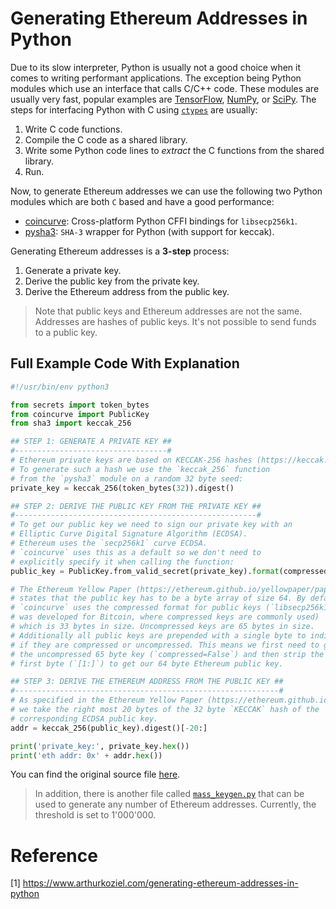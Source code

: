 # Generating Ethereum Addresses in Python
Due to its slow interpreter, Python is usually not a good choice when it comes to writing performant applications. The exception being Python modules which use an interface that calls C/C++ code. These modules are usually very fast, popular examples are [TensorFlow](https://www.tensorflow.org), [NumPy](https://numpy.org), or [SciPy](https://scipy.org). The steps for interfacing Python with C using [`ctypes`](https://docs.python.org/3.9/library/ctypes.html) are usually:
1. Write C code functions.
2. Compile the C code as a shared library.
3. Write some Python code lines to _extract_ the C functions from the shared library.
4. Run.

Now, to generate Ethereum addresses we can use the following two Python modules which are both `C` based and have a good performance:
- [coincurve](https://github.com/ofek/coincurve): Cross-platform Python CFFI bindings for `libsecp256k1`.
- [pysha3](https://github.com/tiran/pysha3): `SHA-3` wrapper for Python (with support for keccak).

Generating Ethereum addresses is a **3-step** process:
1. Generate a private key.
2. Derive the public key from the private key.
3. Derive the Ethereum address from the public key.
> Note that public keys and Ethereum addresses are not the same. Addresses are hashes of public keys. It's not possible to send funds to a public key.

## Full Example Code With Explanation
```python
#!/usr/bin/env python3

from secrets import token_bytes
from coincurve import PublicKey
from sha3 import keccak_256

## STEP 1: GENERATE A PRIVATE KEY ##
#----------------------------------#
# Ethereum private keys are based on KECCAK-256 hashes (https://keccak.team/keccak.html).
# To generate such a hash we use the `keccak_256` function 
# from the `pysha3` module on a random 32 byte seed:
private_key = keccak_256(token_bytes(32)).digest()

## STEP 2: DERIVE THE PUBLIC KEY FROM THE PRIVATE KEY ##
#------------------------------------------------------#
# To get our public key we need to sign our private key with an
# Elliptic Curve Digital Signature Algorithm (ECDSA).
# Ethereum uses the `secp256k1` curve ECDSA. 
# `coincurve` uses this as a default so we don't need to 
# explicitly specify it when calling the function:
public_key = PublicKey.from_valid_secret(private_key).format(compressed=False)[1:]

# The Ethereum Yellow Paper (https://ethereum.github.io/yellowpaper/paper.pdf)
# states that the public key has to be a byte array of size 64. By default 
# `coincurve` uses the compressed format for public keys (`libsecp256k1` 
# was developed for Bitcoin, where compressed keys are commonly used) 
# which is 33 bytes in size. Uncompressed keys are 65 bytes in size.
# Additionally all public keys are prepended with a single byte to indicate
# if they are compressed or uncompressed. This means we first need to get
# the uncompressed 65 byte key (`compressed=False`) and then strip the 
# first byte (`[1:]`) to get our 64 byte Ethereum public key.

## STEP 3: DERIVE THE ETHEREUM ADDRESS FROM THE PUBLIC KEY ##
#-----------------------------------------------------------#
# As specified in the Ethereum Yellow Paper (https://ethereum.github.io/yellowpaper/paper.pdf)
# we take the right most 20 bytes of the 32 byte `KECCAK` hash of the 
# corresponding ECDSA public key.
addr = keccak_256(public_key).digest()[-20:]

print('private_key:', private_key.hex())
print('eth addr: 0x' + addr.hex())
```
You can find the original source file [here](https://github.com/pcaversaccio/ethereum-key-generation-python/blob/main/src/main.py).
> In addition, there is another file called [`mass_keygen.py`](https://github.com/pcaversaccio/ethereum-key-generation-python/blob/main/src/mass_keygen.py) that can be used to generate any number of Ethereum addresses. Currently, the threshold is set to 1'000'000.

# Reference
[1] https://www.arthurkoziel.com/generating-ethereum-addresses-in-python
